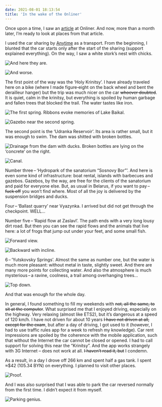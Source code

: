 ```yaml
---
date: 2021-08-01 18:13:54
title: 'In the wake of the Onliner'
---
```


Once upon a time, I saw an
[article](https://realt.onliner.by/2021/06/12/20-krutyx-mest-dlya-progulok) at Onliner. And now,
more than a month later, I’m ready to look at places from that article.

I used the car sharing by [Anytime](https://any-time.by) as a transport. From the beginning, I
blunted that the car starts only after the start of the sharing (support explained everything). On
the way, I saw a white stork’s nest with chicks.

![And here they are.](IMG_1410.JPG)

![And worse.](IMG_1411.JPG)

The first point of the way was the ‘Holy Krinitsy’. I have already traveled here on a bike (where I
made figure‐eight on the back wheel and bent the derailleur hanger) but the trip was much nicer on
the car ~~whoever doubted~~. It is quiet, calm in the krinitsy, but everything is spoiled by human
garbage and fallen trees that blocked the trail. The water tastes like iron.

![The first spring. Ribbons evoke memories of Lake Baikal.](IMG_1426.JPG)

![Gazebo near the second spring.](IMG_1445.JPG)

The second point is the ‘Udranka Reservoir’. Its area is rather small, but it was enough to swim.
The dam was shitted with broken bottles.

![Drainage from the dam with ducks. Broken bottles are lying on the ‘concrete’ on the right.](IMG_1455.JPG)

![Canal.](IMG_1458.JPG)

Number three – ‘Hydropark of the sanatorium “Sosnovy Bor”’. And here is even some kind of
infrastructure: boat rental, islands with barbecues and gazebos. Gazebos, by the way, are free for
the clients of the sanatorium and paid for everyone else. But, as usual in Belarus, if you want to
pay – ~~fuck off~~ you won’t find where. Most of all the joy is delivered by the suspension bridges
and ducks.

Four – ‘Ballast quarry’ near Vyazynka. I arrived but did not get through the checkpoint. WELL…

Number five – ‘Rapid flow at Zaslavl’. The path ends with a very long lousy dirt road. But then you
can see the rapid flows and the animals that live here: a lot of frogs that jump out under your
feet, and some small fish.

![Forward view.](IMG_0630.JPG)

![Backward with incline.](IMG_0635.JPG)

6 – ‘Yutskovsky Springs’. Almost the same as number one, but the water is much more pleasant:
without metal in taste, slightly sweet. And there are many more points for collecting water. And
also the atmosphere is much mysterious – a ravine, coolness, a trail among overhanging trees…

![Top down.](IMG_1479.JPG)

And that was enough for the whole day.

In general, I found something to fill my weekends with ~~not, all the same, to sit at the
computer~~. What surprised me that I enjoyed driving, especially on the highway. Very relaxing
(almost like ETS2), but it’s dangerous at a speed of 120 km/h. I have not driven for about 10 years
~~I have not driven at all, except for the exam~~, but after a day of driving, I got used to it
(however, I had to use traffic rules app for a week to refresh my knowledge). Car rent impressions
are spoiled by the coherence with the mobile application, such that without the Internet the car
cannot be closed or opened. I had to call support for solving this near the “Krinitsy”. And the app
works strangely with 3G Internet – does not work at all. ~~I haven’t read it, but~~ I condemn.

As a result, in a day I drove off 266 km and spent half a gas tank. I spent ≈$42 (105.34 BYN) on
everything. I planned to visit other places.

![Proof.](IMG_0648.PNG)

And I was also surprised that I was able to park the car reversed normally from the first time. I
didn’t expect it from myself.

![Parking genius.](IMG_0641.JPG)
